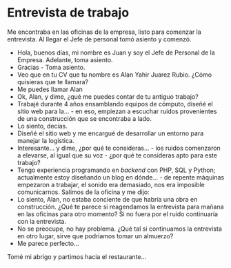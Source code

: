 # Entrevista de trabajo

Me encontraba en las oficinas de la empresa, listo para comenzar la entrevista. Al llegar el Jefe de personal tomó asiento y comenzó.

- Hola, buenos días, mi nombre es Juan y soy el Jefe de Personal de la Empresa. Adelante, toma asiento.
- Gracias - Toma asiento.
- Veo que en tu CV que tu nombre es Alan Yahir Juarez Rubio. ¿Cómo quisieras que te llamara?
- Me puedes llamar Alan
- Ok, Alan, y dime, ¿qué me puedes contar de tu antiguo trabajo?
- Trabajé durante 4 años ensamblando equipos de cómputo, diseñé el sitio web para la... - en eso, empiezan a escuchar ruidos provenientes de una construcción que se encontraba a lado.
- Lo siento, decías.
- Diseñé el sitio web y me encargué de desarrollar un entorno para manejar la logistica.
- Interesante... y dime, ¿por qué te consideras... - los ruidos comenzaron a elevarse, al igual que su voz - ¿por qué te consideras apto para este trabajo?
- Tengo experiencia programando en *backend* con PHP, SQL y Python; actualmente estoy diseñando un blog en dónde... - de repente máquinas empezaron a trabajar, el sonido era demasiado, nos era imposible comunicarnos. Salimos de la oficina y me dijo: 
- Lo siento, Alan, no estaba conciente de que habría una obra en construcción. ¿Qué te parece si reagendamos la entrevista para mañana en las oficinas para otro momento? Si no fuera por el ruido continuaría con la entrevista.
- No se preocupe, no hay problema. ¿Qué tal si continuamos la entrevista en otro lugar, sirve que podríamos tomar un almuerzo?
- Me parece perfecto...

Tomé mi abrigo y partimos hacia el restaurante...